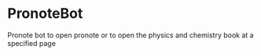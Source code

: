 # PronoteBot
Pronote bot to open pronote or to open the physics and chemistry book at a specified page
